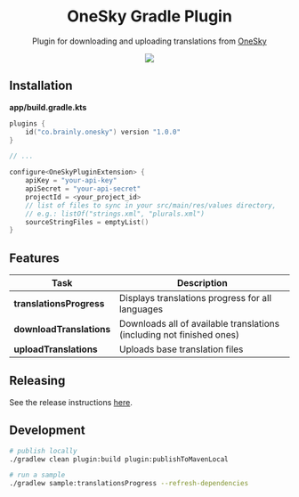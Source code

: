 <h1 align="center">OneSky Gradle Plugin</h1>
<p align="center">
Plugin for downloading and uploading translations from <a href="https://www.oneskyapp.com/">OneSky</a>
</p>

<p align="center">
    <img src="https://img.shields.io/badge/version-1.0.0-blue.svg">
</p>

## Installation

**app/build.gradle.kts**
```kotlin
plugins {
    id("co.brainly.onesky") version "1.0.0"
}

// ...

configure<OneSkyPluginExtension> {
    apiKey = "your-api-key"
    apiSecret = "your-api-secret"
    projectId = <your_project_id>
    // list of files to sync in your src/main/res/values directory, 
    // e.g.: listOf("strings.xml", "plurals.xml")
    sourceStringFiles = emptyList()
}
```

## Features

| Task                 | Description                                                              |
|----------------------|--------------------------------------------------------------------------|
| **translationsProgress** | Displays translations progress for all languages                      |
| **downloadTranslations** | Downloads all of available translations (including not finished ones) |
| **uploadTranslations**  | Uploads base translation files |

## Releasing

See the release instructions [here](HOW_TO_RELEASE.md).

## Development

```bash
# publish locally
./gradlew clean plugin:build plugin:publishToMavenLocal

# run a sample
./gradlew sample:translationsProgress --refresh-dependencies
```
